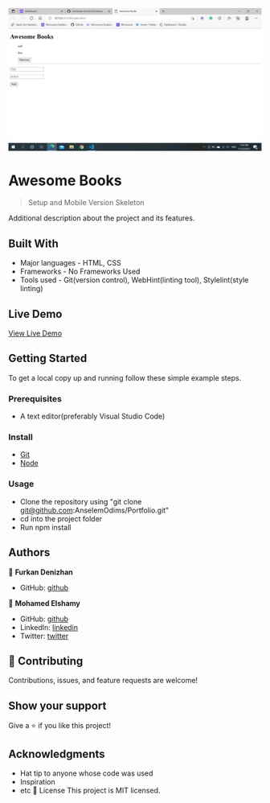 ![](https://github.com/nevisende/awesome-books/blob/mohamedelshamy55-patch-1/screenshot.png)

# Awesome Books

> Setup and Mobile Version Skeleton

Additional description about the project and its features.

## Built With

- Major languages - HTML, CSS
- Frameworks - No Frameworks Used
- Tools used - Git(version control), WebHint(linting tool), Stylelint(style linting)

## Live Demo

[View Live Demo]()

## Getting Started

To get a local copy up and running follow these simple example steps.

### Prerequisites
 - A text editor(preferably Visual Studio Code)
### Install
  -  [Git](https://git-scm.com/downloads)
  -  [Node](https://nodejs.org/en/download/)
### Usage
  - Clone the repository using  "git clone git@github.com:AnselemOdims/Portfolio.git"
  -  cd into the project folder
  -  Run npm install

## Authors

👤 **Furkan Denizhan**

- GitHub: [github](https://github.com/nevisende)

👤 **Mohamed Elshamy**

- GitHub: [github](https://github.com/nevisende)
- LinkedIn: [linkedin](https://www.linkedin.com/in/mohamed-elshamy85/)
- Twitter: [twitter](https://mobile.twitter.com/moelshamy55)

## 🤝 Contributing

Contributions, issues, and feature requests are welcome!


## Show your support

Give a ⭐️ if you like this project!

## Acknowledgments

- Hat tip to anyone whose code was used
- Inspiration
- etc
📝 License
This project is MIT licensed.

